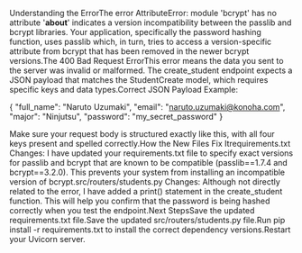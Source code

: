 Understanding the ErrorThe error AttributeError: module 'bcrypt' has no attribute '__about__' indicates a version incompatibility between the passlib and bcrypt libraries. Your application, specifically the password hashing function, uses passlib which, in turn, tries to access a version-specific attribute from bcrypt that has been removed in the newer bcrypt versions.The 400 Bad Request ErrorThis error means the data you sent to the server was invalid or malformed. The create_student endpoint expects a JSON payload that matches the StudentCreate model, which requires specific keys and data types.Correct JSON Payload Example:

{
  "full_name": "Naruto Uzumaki",
  "email": "naruto.uzumaki@konoha.com",
  "major": "Ninjutsu",
  "password": "my_secret_password"
}

Make sure your request body is structured exactly like this, with all four keys present and spelled correctly.How the New Files Fix Itrequirements.txt Changes: I have updated your requirements.txt file to specify exact versions for passlib and bcrypt that are known to be compatible (passlib==1.7.4 and bcrypt==3.2.0). This prevents your system from installing an incompatible version of bcrypt.src/routers/students.py Changes: Although not directly related to the error, I have added a print() statement in the create_student function. This will help you confirm that the password is being hashed correctly when you test the endpoint.Next StepsSave the updated requirements.txt file.Save the updated src/routers/students.py file.Run pip install -r requirements.txt to install the correct dependency versions.Restart your Uvicorn server.